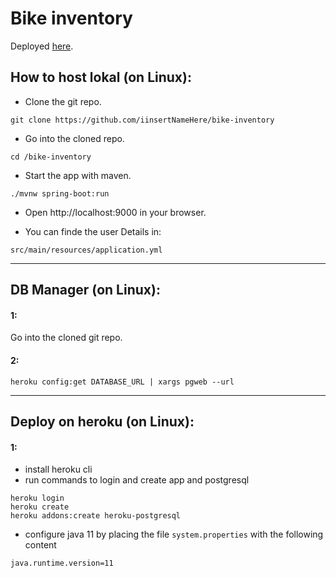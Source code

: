 # Bike inventory

Deployed [here](https://bikeinventory-intern.herokuapp.com/).

## How to host lokal (on Linux):

* Clone the git repo.
```shell
git clone https://github.com/iinsertNameHere/bike-inventory
```

* Go into the cloned repo.
```shell
cd /bike-inventory
```

* Start the app with maven.
```shell
./mvnw spring-boot:run
```

* Open http://localhost:9000 in your browser.

* You can finde the user Details in:
```
src/main/resources/application.yml
```
---
## DB Manager (on Linux):

#### 1:
Go into the cloned git repo.

#### 2:
```shell
heroku config:get DATABASE_URL | xargs pgweb --url
```
---
## Deploy on heroku (on Linux):

#### 1:
* install heroku cli
* run commands to login and create app and postgresql
```shell
heroku login
heroku create
heroku addons:create heroku-postgresql
```
* configure java 11 by placing the file `system.properties` with the following content
```
java.runtime.version=11 
```
